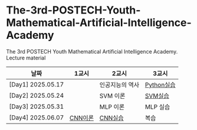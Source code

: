 # The-3rd-POSTECH-Youth-Mathematical-Artificial-Intelligence-Academy
The 3rd POSTECH Youth Mathematical Artificial Intelligence Academy. Lecture material

| 날짜 | 1교시 | 2교시 | 3교시 |
|---|---|---|---|
| [Day1]  2025.05.17 |   |인공지능의 역사  | [Python실습](https://github.com/Potdooshami/The-3rd-POSTECH-Youth-Mathematical-Artificial-Intelligence-Academy/blob/main/PYMAIA3_%ED%8C%8C%EC%9D%B4%EC%8D%AC%EC%8B%A4%EC%8A%B5.ipynb) |
| [Day2] 2025.05.24 | |SVM 이론  |[SVM실습](https://github.com/Potdooshami/The-3rd-POSTECH-Youth-Mathematical-Artificial-Intelligence-Academy/blob/main/PYMAIA3_SVM%EC%8B%A4%EC%8A%B5.ipynb)  |
| [Day3] 2025.05.31| |MLP 이론  |MLP 실습  |
| [Day4] 2025.06.07| [CNN이론](https://postechackr-my.sharepoint.com/:p:/g/personal/phrphr_postech_ac_kr/EVl3HU08tNhJuEmqljNy6wkBiDoQQAWmMnhfrFHTzJkb-A?rtime=pCEsTuyk3Ug) |[CNN실습](https://github.com/Potdooshami/The-3rd-POSTECH-Youth-Mathematical-Artificial-Intelligence-Academy/blob/main/%EC%B2%AD%EC%86%8C%EB%85%84_%EC%88%98%EB%A6%AC_%EC%9D%B8%EA%B3%B5%EC%A7%80%EB%8A%A5_%EC%95%84%EC%B9%B4%EB%8D%B0%EB%AF%B8_3%EA%B8%B0_day4.ipynb)  |복습  |
